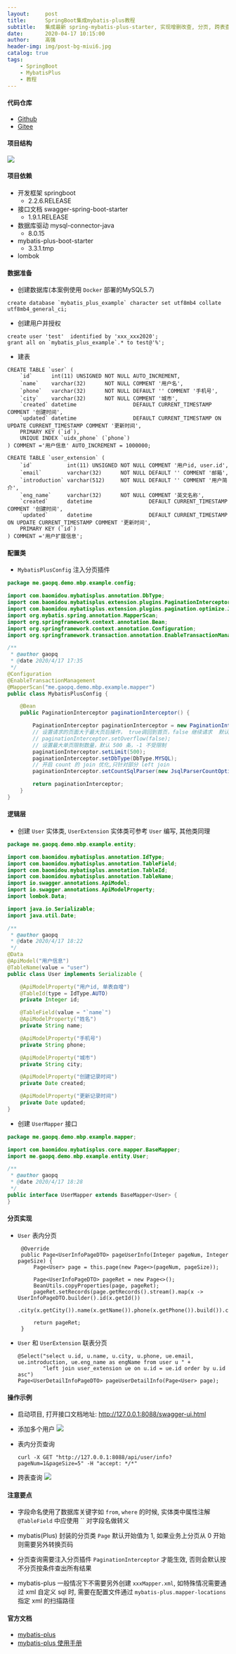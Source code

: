 ```yaml
---
layout:     post
title:      SpringBoot集成mybatis-plus教程
subtitle:   集成最新 spring-mybatis-plus-starter, 实现增删改查, 分页, 跨表查询等功能
date:       2020-04-17 10:15:00
author:     高强
header-img: img/post-bg-miui6.jpg
catalog: true
tags:
    - SpringBoot
    - MybatisPlus
    - 教程
---
```


#### 代码仓库
- [Github](https://github.com/peiqianggao/spring-boot-mybatis-plus-example)
- [Gitee](https://gitee.com/gaopq/springboot-mybatis-plus-example)

#### 项目结构
![](https://i.loli.net/2020/04/18/4sLMAdnGwSHCjDx.png)

#### 项目依赖
- 开发框架 springboot
  - 2.2.6.RELEASE
- 接口文档 swagger-spring-boot-starter
  - 1.9.1.RELEASE
- 数据库驱动 mysql-connector-java
  - 8.0.15
- mybatis-plus-boot-starter
  - 3.3.1.tmp
- lombok

#### 数据准备
- 创建数据库(本案例使用 `Docker` 部署的MySQL5.7)
```mysql
create database `mybatis_plus_example` character set utf8mb4 collate utf8mb4_general_ci;
```
- 创建用户并授权
```mysql
create user 'test'  identified by 'xxx_xxx2020';
grant all on `mybatis_plus_example`.* to test@'%';
```
- 建表
```mysql
CREATE TABLE `user` (
    `id`      int(11) UNSIGNED NOT NULL AUTO_INCREMENT,
    `name`    varchar(32)      NOT NULL COMMENT '用户名',
    `phone`   varchar(32)      NOT NULL DEFAULT '' COMMENT '手机号',
    `city`    varchar(32)      NOT NULL COMMENT '城市',
    `created` datetime                  DEFAULT CURRENT_TIMESTAMP COMMENT '创建时间',
    `updated` datetime                  DEFAULT CURRENT_TIMESTAMP ON UPDATE CURRENT_TIMESTAMP COMMENT '更新时间',
    PRIMARY KEY (`id`),
    UNIQUE INDEX `uidx_phone` (`phone`)
) COMMENT ='用户信息' AUTO_INCREMENT = 1000000;

CREATE TABLE `user_extension` (
    `id`           int(11) UNSIGNED NOT NULL COMMENT '用户id, user.id',
    `email`        varchar(32)      NOT NULL DEFAULT '' COMMENT '邮箱',
    `introduction` varchar(512)     NOT NULL DEFAULT '' COMMENT '用户简介',
    `eng_name`     varchar(32)      NOT NULL COMMENT '英文名称',
    `created`      datetime                  DEFAULT CURRENT_TIMESTAMP COMMENT '创建时间',
    `updated`      datetime                  DEFAULT CURRENT_TIMESTAMP ON UPDATE CURRENT_TIMESTAMP COMMENT '更新时间',
    PRIMARY KEY (`id`)
) COMMENT ='用户扩展信息';
```

#### 配置类
- `MybatisPlusConfig` 注入分页插件
```java
package me.gaopq.demo.mbp.example.config;

import com.baomidou.mybatisplus.annotation.DbType;
import com.baomidou.mybatisplus.extension.plugins.PaginationInterceptor;
import com.baomidou.mybatisplus.extension.plugins.pagination.optimize.JsqlParserCountOptimize;
import org.mybatis.spring.annotation.MapperScan;
import org.springframework.context.annotation.Bean;
import org.springframework.context.annotation.Configuration;
import org.springframework.transaction.annotation.EnableTransactionManagement;

/**
 * @author gaopq
 * @date 2020/4/17 17:35
 */
@Configuration
@EnableTransactionManagement
@MapperScan("me.gaopq.demo.mbp.example.mapper")
public class MybatisPlusConfig {

    @Bean
    public PaginationInterceptor paginationInterceptor() {

        PaginationInterceptor paginationInterceptor = new PaginationInterceptor();
        // 设置请求的页面大于最大页后操作， true调回到首页，false 继续请求  默认false
        // paginationInterceptor.setOverflow(false);
        // 设置最大单页限制数量，默认 500 条，-1 不受限制
        paginationInterceptor.setLimit(500);
        paginationInterceptor.setDbType(DbType.MYSQL);
        // 开启 count 的 join 优化,只针对部分 left join
        paginationInterceptor.setCountSqlParser(new JsqlParserCountOptimize(true));

        return paginationInterceptor;
    }
}

```

#### 逻辑层
- 创建 `User` 实体类, `UserExtension` 实体类可参考 `User` 编写, 其他类同理
```java
package me.gaopq.demo.mbp.example.entity;

import com.baomidou.mybatisplus.annotation.IdType;
import com.baomidou.mybatisplus.annotation.TableField;
import com.baomidou.mybatisplus.annotation.TableId;
import com.baomidou.mybatisplus.annotation.TableName;
import io.swagger.annotations.ApiModel;
import io.swagger.annotations.ApiModelProperty;
import lombok.Data;

import java.io.Serializable;
import java.util.Date;

/**
 * @author gaopq
 * @date 2020/4/17 18:22
 */
@Data
@ApiModel("用户信息")
@TableName(value = "user")
public class User implements Serializable {

    @ApiModelProperty("用户id, 单表自增")
    @TableId(type = IdType.AUTO)
    private Integer id;

    @TableField(value = "`name`")
    @ApiModelProperty("姓名")
    private String name;

    @ApiModelProperty("手机号")
    private String phone;

    @ApiModelProperty("城市")
    private String city;

    @ApiModelProperty("创建记录时间")
    private Date created;

    @ApiModelProperty("更新记录时间")
    private Date updated;
}

```
- 创建 `UserMapper` 接口
```java
package me.gaopq.demo.mbp.example.mapper;

import com.baomidou.mybatisplus.core.mapper.BaseMapper;
import me.gaopq.demo.mbp.example.entity.User;

/**
 * @author gaopq
 * @date 2020/4/17 18:28
 */
public interface UserMapper extends BaseMapper<User> {
}
```

#### 分页实现
- `User` 表内分页

   ```
    @Override
    public Page<UserInfoPageDTO> pageUserInfo(Integer pageNum, Integer pageSize) {
        Page<User> page = this.page(new Page<>(pageNum, pageSize));

        Page<UserInfoPageDTO> pageRet = new Page<>();
        BeanUtils.copyProperties(page, pageRet);
        pageRet.setRecords(page.getRecords().stream().map(x -> UserInfoPageDTO.builder().id(x.getId())
                .city(x.getCity()).name(x.getName()).phone(x.getPhone()).build()).collect(Collectors.toList()));

        return pageRet;
    } 
   ```

- `User` 和 `UserExtension` 联表分页

    ```
    @Select("select u.id, u.name, u.city, u.phone, ue.email, ue.introduction, ue.eng_name as engName from user u " +
            "left join user_extension ue on u.id = ue.id order by u.id asc")
    Page<UserDetailInfoPageDTO> pageUserDetailInfo(Page<User> page);
    ```

#### 操作示例
- 启动项目, 打开接口文档地址: http://127.0.0.1:8088/swagger-ui.html
- 添加多个用户
![](https://i.loli.net/2020/04/18/KIEc49okMVYt2BA.png)
- 表内分页查询

    ```
    curl -X GET "http://127.0.0.1:8088/api/user/info?pageNum=1&pageSize=5" -H "accept: */*"
    ```
- 跨表查询
![](https://i.loli.net/2020/04/18/k5CYjZl84gc1itq.png)

#### 注意要点
- 字段命名使用了数据库关键字如 `from`, `where` 的时候, 实体类中属性注解 `@TableField` 中应使用 `` 对字段名做转义

- mybatis(Plus) 封装的分页类 `Page` 默认开始值为 1, 如果业务上分页从 0 开始则需要另外转换页码

- 分页查询需要注入分页插件 `PaginationInterceptor` 才能生效, 否则会默认按不分页按条件查出所有结果

- mybatis-plus 一般情况下不需要另外创建 `xxxMapper.xml`, 如特殊情况需要通过 xml 自定义 sql 时, 需要在配置文件通过 `mybatis-plus.mapper-locations` 指定 xml 的扫描路径

####  官方文档
- [mybatis-plus](https://github.com/baomidou/mybatis-plus)
- [mybatis-plus 使用手册](https://mp.baomidou.com/)
